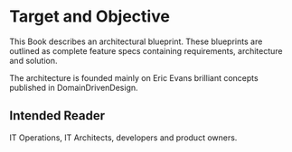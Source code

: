 # Target and Objective
This Book describes an architectural blueprint. These blueprints are outlined as complete feature specs containing requirements, architecture and solution.

The architecture is founded mainly on Eric Evans brilliant concepts published in DomainDrivenDesign.


## Intended Reader
IT Operations, IT Architects, developers and product owners.